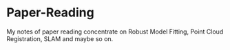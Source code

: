 # Paper-Reading
My notes of paper reading concentrate on Robust Model Fitting, Point Cloud Registration, SLAM and maybe so on.
